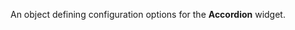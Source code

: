 
<!--shortDescription-->
An object defining configuration options for the **Accordion** widget.
<!--/shortDescription-->

<!--fullDescription-->

<!--/fullDescription-->
